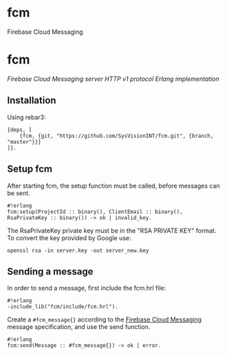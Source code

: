 # fcm
Firebase Cloud Messaging

fcm
=======
*Firebase Cloud Messaging server HTTP v1 protocol Erlang implementation*

Installation
------------

Using rebar3:

```
{deps, [
	{fcm, {git, "https://github.com/SysVisionINT/fcm.git", {branch, "master"}}}
]}.
```

Setup fcm
-------------

After starting fcm, the setup function must be called, before messages can be sent.

```
#!erlang
fcm:setup(ProjectId :: binary(), ClientEmail :: binary(), RsaPrivateKey :: binary()) -> ok | invalid_key.
```

The RsaPrivateKey private key must be in the "RSA PRIVATE KEY" format.
To convert the key provided by Google use:

```
openssl rsa -in server.key -out server_new.key
```

Sending a message
--------------

In order to send a message, first include the fcm.hrl file:

```
#!erlang
-include_lib("fcm/include/fcm.hrl").
```

Create a ```#fcm_message{}``` according to the [Firebase Cloud Messaging](https://firebase.google.com/docs/reference/fcm/rest/v1/projects.messages) message specification, and use the send function.

```
#!erlang
fcm:send(Message :: #fcm_message{}) -> ok | error.
```
